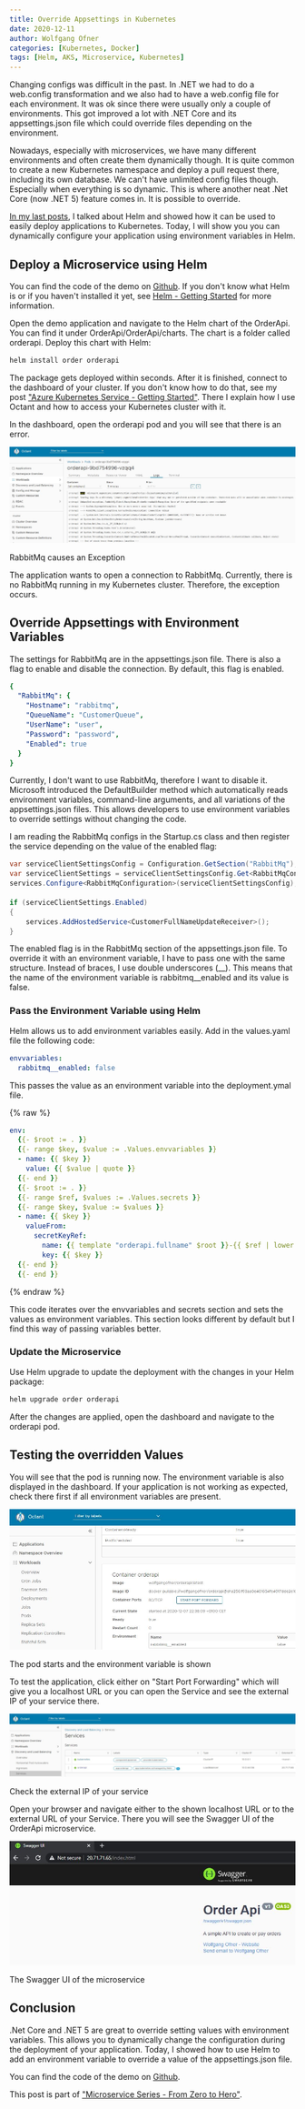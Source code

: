 ```yaml
---
title: Override Appsettings in Kubernetes
date: 2020-12-11
author: Wolfgang Ofner
categories: [Kubernetes, Docker]
tags: [Helm, AKS, Microservice, Kubernetes]
---
```


Changing configs was difficult in the past. In .NET we had to do a web.config transformation and we also had to have a web.config file for each environment. It was ok since there were usually only a couple of environments. This got improved a lot with .NET Core and its appsettings.json file which could override files depending on the environment. 

Nowadays, especially with microservices, we have many different environments and often create them dynamically though. It is quite common to create a new Kubernetes namespace and deploy a pull request there, including its own database. We can't have unlimited config files though. Especially when everything is so dynamic. This is where another neat .Net Core (now .NET 5) feature comes in. It is possible to override.

[In my last posts](/deploy-kubernetes-using-helm), I talked about Helm and showed how it can be used to easily deploy applications to Kubernetes. Today, I will show you you can dynamically configure your application using environment variables in Helm.

## Deploy a Microservice using Helm
You can find the code of the demo on <a href="https://github.com/WolfgangOfner/MicroserviceDemo" target="_blank" rel="noopener noreferrer">Github</a>. If you don't know what Helm is or if you haven't installed it yet, see [Helm - Getting Started](/helm-getting-started) for more information.

Open the demo application and navigate to the Helm chart of the OrderApi. You can find it under OrderApi/OrderApi/charts. The chart is a folder called orderapi. Deploy this chart with Helm:

```powershell
helm install order orderapi
```

The package gets deployed within seconds. After it is finished, connect to the dashboard of your cluster. If you don't know how to do that, see my post ["Azure Kubernetes Service - Getting Started"](/azure-kubernetes-service-getting-started). There I explain how I use Octant and how to access your Kubernetes cluster with it.

In the dashboard, open the orderapi pod and you will see that there is an error.

<div class="col-12 col-sm-10 aligncenter">
  <a href="/assets/img/posts/2020/12/RabbitMq-causes-an-Exception.jpg"><img loading="lazy" src="/assets/img/posts/2020/12/RabbitMq-causes-an-Exception.jpg" alt="RabbitMq causes an Exception" /></a>
  
  <p>
   RabbitMq causes an Exception
  </p>
</div>

The application wants to open a connection to RabbitMq. Currently, there is no RabbitMq running in my Kubernetes cluster. Therefore, the exception occurs. 

## Override Appsettings with Environment Variables
The settings for RabbitMq are in the appsettings.json file. There is also a flag to enable and disable the connection. By default, this flag is enabled.

```yaml
{
  "RabbitMq": {
    "Hostname": "rabbitmq",
    "QueueName": "CustomerQueue",
    "UserName": "user",
    "Password": "password",
    "Enabled": true
  }
}
```
Currently, I don't want to use RabbitMq, therefore I want to disable it. Microsoft introduced the DefaultBuilder method which automatically reads environment variables, command-line arguments, and all variations of the appsettings.json files. This allows developers to use environment variables to override settings without changing the code.

I am reading the RabbitMq configs in the Startup.cs class and then register the service depending on the value of the enabled flag:

```csharp
var serviceClientSettingsConfig = Configuration.GetSection("RabbitMq");
var serviceClientSettings = serviceClientSettingsConfig.Get<RabbitMqConfiguration>();
services.Configure<RabbitMqConfiguration>(serviceClientSettingsConfig);

if (serviceClientSettings.Enabled)
{
    services.AddHostedService<CustomerFullNameUpdateReceiver>();
}
```
The enabled flag is in the RabbitMq section of the appsettings.json file. To override it with an environment variable, I have to pass one with the same structure. Instead of braces, I use double underscores (__). This means that the name of the environment variable is rabbitmq__enabled and its value is false.

### Pass the Environment Variable using Helm
Helm allows us to add environment variables easily. Add in the values.yaml file the following code:

```yaml
envvariables:
  rabbitmq__enabled: false
```
This passes the value as an environment variable into the deployment.ymal file. 

{% raw %}
```yaml
env:
  {{- $root := . }}
  {{- range $key, $value := .Values.envvariables }}
  - name: {{ $key }}
    value: {{ $value | quote }}
  {{- end }}
  {{- $root := . }}
  {{- range $ref, $values := .Values.secrets }}
  {{- range $key, $value := $values }}
  - name: {{ $key }}
    valueFrom:
      secretKeyRef:
        name: {{ template "orderapi.fullname" $root }}-{{ $ref | lower }}
        key: {{ $key }}
  {{- end }}
  {{- end }}
```
{% endraw %}

This code iterates over the envvariables and secrets section and sets the values as environment variables. This section looks different by default but I find this way of passing variables better.

### Update the Microservice
Use Helm upgrade to update the deployment with the changes in your Helm package:

```powershell
helm upgrade order orderapi
```

After the changes are applied, open the dashboard and navigate to the orderapi pod.

## Testing the overridden Values
You will see that the pod is running now. The environment variable is also displayed in the dashboard. If your application is not working as expected, check there first if all environment variables are present. 

<div class="col-12 col-sm-10 aligncenter">
  <a href="/assets/img/posts/2020/12/The-pod-starts-and-the-environment-variable-is-shown.jpg"><img loading="lazy" src="/assets/img/posts/2020/12/The-pod-starts-and-the-environment-variable-is-shown.jpg" alt="The pod starts and the environment variable is shown" /></a>
  
  <p>
   The pod starts and the environment variable is shown
  </p>
</div>

To test the application, click either on "Start Port Forwarding" which will give you a localhost URL or you can open the Service and see the external IP of your service there.

<div class="col-12 col-sm-10 aligncenter">
  <a href="/assets/img/posts/2020/12/Check-the-external-IP-of-your-service.jpg"><img loading="lazy" src="/assets/img/posts/2020/12/Check-the-external-IP-of-your-service.jpg" alt="Check the external IP of your service" /></a>
  
  <p>
   Check the external IP of your service
  </p>
</div>

Open your browser and navigate either to the shown localhost URL or to the external URL of your Service. There you will see the Swagger UI of the OrderApi microservice.

<div class="col-12 col-sm-10 aligncenter">
  <a href="/assets/img/posts/2020/12/The-Swagger-UI-of-the-microservice.jpg"><img loading="lazy" src="/assets/img/posts/2020/12/The-Swagger-UI-of-the-microservice.jpg" alt="The Swagger UI of the microservice" /></a>
  
  <p>
   The Swagger UI of the microservice
  </p>
</div>

## Conclusion
.Net Core and .NET 5 are great to override setting values with environment variables. This allows you to dynamically change the configuration during the deployment of your application. Today, I showed how to use Helm to add an environment variable to override a value of the appsettings.json file.

You can find the code of the demo on <a href="https://github.com/WolfgangOfner/MicroserviceDemo" target="_blank" rel="noopener noreferrer">Github</a>.

This post is part of ["Microservice Series - From Zero to Hero"](/microservice-series-from-zero-to-hero).